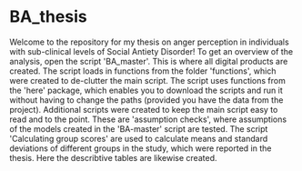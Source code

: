 # BA_thesis
Welcome to the repository for my thesis on anger perception in individuals with sub-clinical levels of Social Antiety Disorder!
To get an overview of the analysis, open the script 'BA_master'. This is where all digital products are created. The script loads in functions from the folder 'functions', which were created to de-clutter the main script. The script uses functions from the 'here' package, which enables you to download the scripts and run it without having to change the paths (provided you have the data from the project). Additional scripts were created to keep the main script easy to read and to the point. These are 'assumption checks', where assumptions of the models created in the 'BA-master' script are tested. The script 'Calculating group scores' are used to calculate means and standard deviations of different groups in the study, which were reported in the thesis. Here the describtive tables are likewise created.
